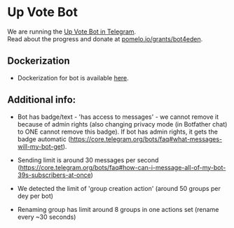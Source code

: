 # Up Vote Bot
We are running the [Up Vote Bot in Telegram](https://t.me/Up_Vote_Bot).  
Read about the progress and donate at [pomelo.io/grants/bot4eden](https://pomelo.io/grants/bot4eden).

## Dockerization
- Dockerization for bot is available [here](https://github.com/ZeroPass/Up-Vote-Bot-Dockerized).


## Additional info:
- Bot has badge/text - 'has access to messages' - we cannot remove it because of admin rights (also changing privacy mode (in Botfather chat) to ONE cannot remove this badge). If bot has admin rights, it gets the badge automatic (https://core.telegram.org/bots/faq#what-messages-will-my-bot-get).

- Sending limit is around 30 messages per second (https://core.telegram.org/bots/faq#how-can-i-message-all-of-my-bot-39s-subscribers-at-once)
- We detected the limit of 'group creation action' (around 50 groups per dey per bot)
- Renaming group has limit around 8 groups in one actions set (rename every ~30 seconds)
